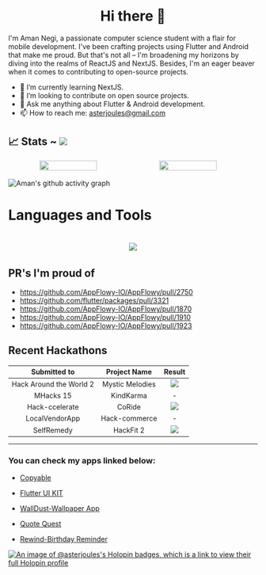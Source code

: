 <div align="center>
  
![banner](./assets/github_banner.png)
## <h1 align="center"> Hi there 👋</h1>

I'm Aman Negi, a passionate computer science student with a flair for mobile development. I've been crafting projects using Flutter and Android that make me proud. But that's not all – I'm broadening my horizons by diving into the realms of ReactJS and NextJS. Besides, I'm an eager beaver when it comes to contributing to open-source projects.


- 🌱 I’m currently learning NextJS.
- 👯 I’m looking to contribute on open source projects.
- 💬 Ask me anything about Flutter & Android development.
- 📫 How to reach me: asterjoules@gmail.com


## 📈 Stats ~ [![](https://visitcount.itsvg.in/api?id=amannegi&label=Profile%20Views&color=1&icon=0&pretty=true)](https://visitcount.itsvg.in)

<p align="center" style="display:flex;">

  <img width="48%" height="25%" src="https://github-readme-stats.vercel.app/api?username=amannegi&show_icons=true&theme=dark#gh-dark-mode-only" /> 

  <img width="48%"  height="25%" src="https://github-readme-streak-stats.herokuapp.com?user=amannegi&theme=dark&border_radius=10&date_format=M%20j%5B%2C%20Y%5D" />
</p> 


![Aman's github activity graph](https://github-readme-activity-graph.vercel.app/graph?username=amannegi&theme=aqua)


## <h1>Languages and Tools<h1>
<p align="center">
  <a href="https://skillicons.dev">
   <img src="https://skillicons.dev/icons?i=flutter,dart,nextjs,react,vite,nodejs,html,css,git,mongodb,firebase,java,js,ts,vim,py,figma,xd,github,vscode,androidstudio,idea,tailwind,bootstrap&perline=14"/>
  </a>
</p>


## PR's I'm proud of

- https://github.com/AppFlowy-IO/AppFlowy/pull/2750
- https://github.com/flutter/packages/pull/3321
- https://github.com/AppFlowy-IO/AppFlowy/pull/1870
- https://github.com/AppFlowy-IO/AppFlowy/pull/1910
- https://github.com/AppFlowy-IO/AppFlowy/pull/1923


## Recent Hackathons

  
Submitted to | Project Name | Result |
|:---:|:---:|:---:|
Hack Around the World 2 | Mystic Melodies | ![](https://img.shields.io/badge/Sponser-Winner-green) |
MHacks 15 | KindKarma | - | 
Hack-ccelerate | CoRide | ![](https://img.shields.io/badge/Overall-Second-yellow) |
LocalVendorApp | Hack-commerce  | - |
SelfRemedy | HackFit 2 | ![](https://img.shields.io/badge/Overall-Third-yellow) |
------


### You can check my apps linked below:

- [Copyable](https://play.google.com/store/apps/details?id=com.aster.copyable)

- [Flutter UI KIT](https://play.google.com/store/apps/details?id=com.aster.flutter_30_days)

- [WallDust-Wallpaper App](https://play.google.com/store/apps/details?id=com.aster.walldust)

- [Quote Quest](https://play.google.com/store/apps/details?id=com.aster.quotequest)

- [Rewind-Birthday Reminder](https://play.google.com/store/apps/details?id=com.aster.rewind)

[![An image of @asterjoules's Holopin badges, which is a link to view their full Holopin profile](https://holopin.me/asterjoules)](https://holopin.io/@asterjoules)

</div>
